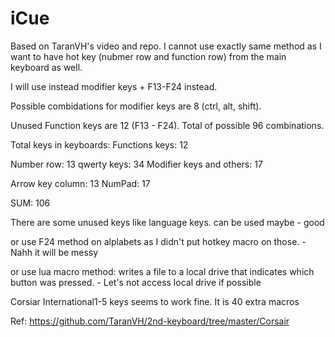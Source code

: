 # iCue

Based on TaranVH's video and repo. I cannot use exactly same method as I want to have hot key (nubmer row and function row) from the main keyboard as well.

I will use instead modifier keys + F13-F24 instead.

Possible combidations for modifier keys are 8 (ctrl, alt, shift).

Unused Function keys are 12 (F13 - F24). Total of possible 96 combinations.

Total keys in keyboards:
Functions keys: 12

Number row: 13
qwerty keys: 34
Modifier keys and others: 17

Arrow key column: 13
NumPad: 17

SUM: 106

There are some unused keys like language keys. can be used maybe - good

or use F24 method on alplabets as I didn't put hotkey macro on those. - Nahh it will be messy

or use lua macro method: writes a file to a local drive that indicates which button was pressed. - Let's not access local drive if possible


Corsiar International1-5 keys seems to work fine. It is 40 extra macros

Ref: https://github.com/TaranVH/2nd-keyboard/tree/master/Corsair